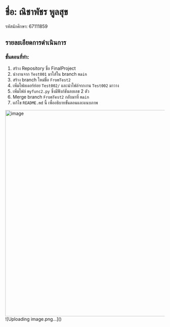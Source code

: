 # ชื่อ: ณิชาพัชร พูลสุข
รหัสนักศึกษา: 67111859

##  รายละเอียดการดำเนินการ

###  ขั้นตอนที่ทำ:
1. สร้าง Repository ชื่อ FinalProject
2. นำงานจาก `Test001` มาใส่ใน branch `main`
3. สร้าง branch ใหม่ชื่อ `FromTest2`
4. เพิ่มโฟลเดอร์ย่อย `Test002/` และนำไฟล์จากงาน `Test002` มาวาง
5. เพิ่มไฟล์ `myfunc2.py` ซึ่งมีฟังก์ชันลบเลข 2 ตัว
6. Merge branch `FromTest2` กลับมาที่ `main`
7. แก้ไข `README.md` นี้ เพื่ออธิบายขั้นตอนและแนบภาพ
<img width="939" height="649" alt="image" src="https://github.com/user-attachments/assets/bf015857-e4fa-401d-bf03-520ad40597cd" />
![Uploading image.png…]()
